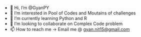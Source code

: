 - 👋 Hi, I’m @GyanPY
- 👀 I’m interested in Pool of Codes and Moutains of challenges
- 🌱 I’m currently learning Python and R
- 💞️ I’m looking to collaborate on Complex Code problem
- 📫 How to reach me  -> Email me @ gyan.nit15@gmail.com

<!---
GyanPY/GyanPY is a ✨ special ✨ repository because its `README.md` (this file) appears on your GitHub profile.
You can click the Preview link to take a look at your changes.
--->
